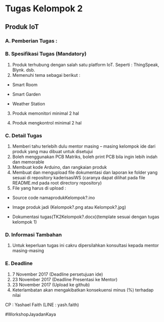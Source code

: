 # Tugas Kelompok 2
## Produk IoT

### A.	Pemberian Tugas : 
### B.	Spesifikasi Tugas (Mandatory)
  1.	Produk terhubung dengan salah satu platform IoT. Seperti : ThingSpeak, Blynk. dsb.
  2.	Memenuhi tema sebagai berikut :
  
*	Smart Room

*	Smart Garden

*	Weather Station

  3.	Produk memonitori minimal 2 hal

  4.	Produk mengkontrol minimal 2 hal
### C.	Detail Tugas
  1.	Memberi tahu terlebih dulu mentor masing – masing kelompok ide dari produk yang mau dibuat untuk disetujui
  2.	Boleh menggunakan PCB Matriks, boleh print PCB bila ingin lebih indah dan memorable
  3.	Membuat kode Arduino, dan rangkaian produk
  4.	Membuat dan mengupload file dokumentasi dan laporan ke folder yang sesuai di repository kaderisasiWS (caranya dapat dilihat pada file README.md pada root directory repository)
  5.	File yang harus di upload :
*	Source code namaprodukKelompok?.ino

*	Image produk jadi (Kelompok?.png atau Kelompok?.jpg)

*	Dokumentasi tugas(TK2Kelompok?.docx)(template sesuai dengan tugas kelompok 1)
###  D.	Informasi Tambahan
  1.	Untuk keperluan tugas ini cakru dipersilahkan konsultasi kepada mentor masing-masing
### E.	Deadline
1.	7 November 2017 (Deadline persetujuan ide)
2.	23 November 2017 (Deadline Presentasi ke Mentor)
3.	23 November 2017 (Upload ke github)
4.	Keterlambatan akan mengakibatkan konsekuensi minus (%) terhadap nilai


CP : Yashael Faith (LINE : yash.faith)

#WorkshopJayadanKaya
